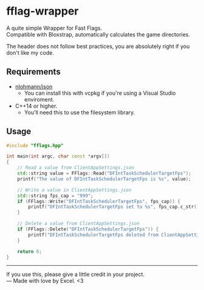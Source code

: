 # fflag-wrapper
A quite simple Wrapper for Fast Flags.\
Compatible with Bloxstrap, automatically calculates the game directories.

The header does not follow best practices, you are absolutely right if you don't like my code.

## Requirements
- [nlohmann/json](https://github.com/nlohmann/json)
  - You can install this with vcpkg if you're using a Visual Studio enviroment.
- C++14 or higher.
  - You'll need this to use the filesystem library.

## Usage

```cpp
#include "fflags.hpp"

int main(int argc, char const *argv[])
{
    // Read a value from ClientAppSettings.json
    std::string value = FFlags::Read("DFIntTaskSchedulerTargetFps");
    printf("The value of DFIntTaskSchedulerTargetFps is %s", value);

    // Write a value in ClientAppSettings.json
    std::string fps_cap = "999";
    if (FFlags::Write("DFIntTaskSchedulerTargetFps", fps_cap)) {
        printf("DFIntTaskSchedulerTargetFps set to %s", fps_cap.c_str());
    }

    // Delete a value from ClientAppSettings.json
    if (FFlags::Delete("DFIntTaskSchedulerTargetFps")) {
        printf("DFIntTaskSchedulerTargetFps deleted from ClientAppSettings.json");
    }

    return 0;
}

```
<hr/>

If you use this, please give a little credit in your project.\
— Made with love by Excel. <3
